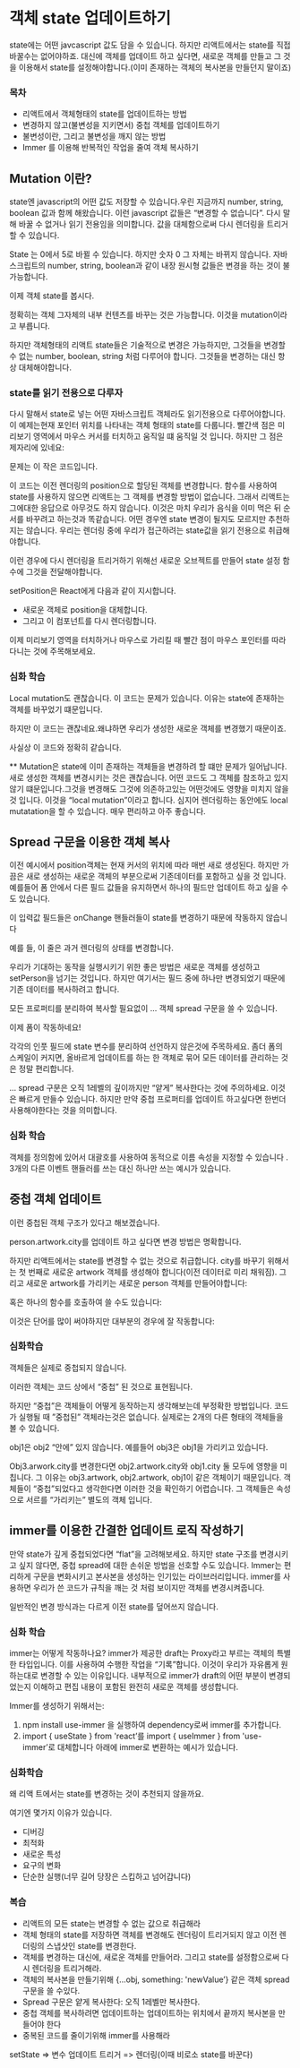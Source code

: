 # 객체 state 업데이트하기

state에는 어떤 javcascript 값도 담을 수 있습니다. 하지만 리액트에서는 state를 직접 바꿀수는 없어야하죠. 대신에 객체를 업데이트 하고 싶다면, 새로운 객체를 만들고 그 것을 이용해서 state를 설정해야합니다.(이미 존재하는 객체의 복사본을 만들던지 말이죠)

### 목차
- 리액트에서 객체형태의 state를 업데이트하는 방법
- 변경하지 않고(불변성을 지키면서) 중첩 객체를 업데이트하기
- 불변성이란, 그리고 불변성을 깨지 않는 방법  
- Immer 를 이용해 반복적인 작업을 줄여 객체 복사하기

## Mutation 이란?

state엔 javascript의 어떤 값도 저장할 수 있습니다.우린 지금까지 number, string, boolean 값과 함께 해왔습니다. 이런 javascript 값들은 “변경할 수 없습니다”. 다시 말해 바꿀 수 없거나 읽기 전용임을 의미합니다. 값을 대체함으로써 다시 렌더링을 트리거할 수 있습니다. 

State 는 0에서 5로 바뀔 수 있습니다. 하지만 숫자 0 그 자체는 바뀌지 않습니다. 자바스크립트의 number, string, boolean과 같이 내장 원시형 값들은 변경을 하는 것이 불가능합니다.

이제 객체 state를 봅시다.

정확히는 객체 그자체의 내부 컨텐츠를 바꾸는 것은 가능합니다. 이것을 mutation이라고 부릅니다. 

하지만 객체형태의 리액트 state들은 기술적으로 변경은 가능하지만, 그것들을 변경할 수 없는 number, boolean, string 처럼 다루어야 합니다. 그것들을 변경하는 대신 항상 대체해야합니다.

### state를 읽기 전용으로 다루자

다시 말해서 state로 넣는 어떤 자바스크립트 객체라도 읽기전용으로 다루어야합니다. 이 예제는현재 포인터 위치를 나타내는 객체 형태의 state를 다룹니다. 빨간색 점은 미리보기 영역에서 마우스 커서를 터치하고 움직일 떄 움직일 것 입니다. 하지만 그 점은 제자리에 있네요:

문제는 이 작은 코드입니다.

이 코드는 이전 렌더링의 position으로 할당된 객체를 변경합니다. 함수를 사용하여 state를 사용하지 않으면 리액트는 그 객체를 변경할 방법이 없습니다. 그래서 리액트는 그에대한 응답으로 아무것도 하지 않습니다. 이것은 마치 우리가 음식을 이미 먹은 뒤 순서를 바꾸려고 하는것과 똑같습니다. 어떤 경우엔 state 변경이 될지도 모르지만 추천하지는 않습니다. 우리는 렌더링 중에 우리가 접근하려는 state값을 읽기 전용으로 취급해야합니다. 

이런 경우에 다시 렌더링을 트리거하기 위해선 새로운 오브젝트를 만들어 state 설정 함수에 그것을 전달해야합니다.

setPosition은 React에게 다음과 같이 지시합니다.
- 새로운 객체로 position을 대체합니다.
- 그리고 이 컴포넌트를 다시 렌더링합니다.  

이제 미리보기 영역을 터치하거나 마우스로 가리킬 때 빨간 점이 마우스 포인터를 따라다니는 것에 주목해보세요.

### 심화 학습
Local mutation도 괜찮습니다. 
이 코드는 문제가 있습니다. 이유는 state에 존재하는 객체를 바꾸었기 떄문입니다.

하지만 이 코드는 괜찮네요.왜냐하면 우리가 생성한 새로운 객체를 변경했기 때문이죠.

사실상 이 코드와 정확히 같습니다. 

**
Mutation은 state에 이미 존재하는 객체들을 변경하려 할 떄만 문제가 일어납니다. 새로 생성한 객체를 변경시키는 것은 괜찮습니다. 어떤 코드도 그 객체를 참조하고 있지 않기 떄문입니다.그것을 변경해도 그것에 의존하고있는 어떤것에도 영향을 미치지 않을 것 입니다. 이것을 “local mutation”이라고 합니다. 심지어 렌더링하는 동안에도 local mutatation을 할 수 있습니다. 매우 편리하고 아주 좋습니다.

## Spread 구문을 이용한 객체 복사
이전 예시에서 position객체는 현재 커서의 위치에 따라 매번 새로 생성된다. 하지만 가끔은 새로 생성하는 새로운 객체의 부분으로써 기존데이터를 포함하고 싶을 것 입니다. 예를들어 폼 안에서 다른 필드 값들을 유지하면서 하나의 필드만 업데이트 하고 싶을 수도 있습니다. 

이 입력값 필드들은 onChange 핸들러들이 state를 변경하기 때문에 작동하지 않습니다

예를 들, 이 줄은 과거 렌더링의 상태를 변경합니다. 

우리가 기대하는 동작을 실행시키기 위한 좋은 방법은 새로운 객체를 생성하고 setPerson을 넘기는 것입니다. 하지만 여기서는 필드 중에 하나만 변경되었기 때문에 기존 데이터를 복사하려고 합니다.

모든 프로퍼티를 분리하여 복사할 필요없이 … 객체 spread 구문을 쓸 수 있습니다. 

이제 폼이 작동하네요!

각각의 인풋 필드에 state 변수를 분리하여 선언하지 않은것에 주목하세요. 좀더 폼의 스케일이 커지면, 올바르게 업데이트를 하는 한 객체로 묶어 모든 데이터를 관리하는 것은 정말 편리합니다.

… spread 구문은 오직 1레벨의 깊이까지만 “얕게” 복사한다는 것에 주의하세요. 이것은 빠르게 만들수 있습니다. 하지만 만약 중첩 프로퍼티를 업데이트 하고싶다면 한번더 사용해야한다는 것을 의미합니다.

### 심화 학습
객체를 정의함에 있어서 대괄호를 사용하여 동적으로 이름 속성을 지정할 수 있습니다 .
3개의 다른 이벤트 핸들러를 쓰는 대신 하나만 쓰는 예시가 있습니다.

## 중첩 객체 업데이트
이런 중첩된 객체 구조가 있다고 해보겠습니다.

person.artwork.city를 업데이트 하고 싶다면 변경 방법은 명확합니다.

하지만 리액트에서는 state를 변경할 수 없는 것으로 취급합니다. city를 바꾸기 위해서는 첫 번째로 새로운 artwork 객체를 생성해야 합니다(이전 데이터로 미리 채워짐). 그리고 새로운 artwork를 가리키는 새로운 person 객체를 만들어야합니다:

혹은 하나의 함수를 호출하여 쓸 수도 있습니다:

이것은 단어를 많이 써야하지만 대부분의 경우에 잘 작동합니다:

### 심화학습
객체들은 실제로 중첩되지 않습니다.

이러한 객체는 코드 상에서 “중첩” 된 것으로 표현됩니다.

하지만 “중첩”은 객체들이 어떻게 동작하는지 생각해보는데 부정확한 방법입니다. 코드가 실행될 때 ”중첩된” 객체라는것은 없습니다. 실제로는 2개의 다른 형태의 객체들을 볼 수 있습니다.

obj1은 obj2 “안에” 있지 않습니다. 예를들어 obj3은 obj1을 가리키고 있습니다.

Obj3.arwork.city를 변경한다면  obj2.artwork.city와 obj1.city 둘 모두에 영향을 미칩니다. 그 이유는 obj3.artwork, obj2.artwork, obj1이 같은 객체이기 때문입니다. 객체들이 “중첩”되었다고 생각한다면 이러한 것을 확인하기 어렵습니다. 그 객체들은 속성으로 서르를 “가리키는” 별도의 객체 입니다.

## immer를 이용한 간결한 업데이트 로직 작성하기
만약 state가 깊게 중첩되었다면 “flat”을 고려해보세요. 하지만 state 구조를 변경시키고 싶지 않다면, 중첩 spread에 대한 손쉬운 방법을 선호할 수도 있습니다. Immer는 편리하게 구문을 변화시키고 본사본을 생성하는 인기있는 라이브러리입니다. immer를 사용하면 우리가 쓴 코드가 규칙을 깨는 것 처럼 보이지만 객체를 변경시켜줍니다.    

일반적인 변경 방식과는 다르게 이전 state를 덮어쓰지 않습니다.

### 심화 학습
immer는 어떻게 작동하나요?
immer가 제공한 draft는 Proxy라고 부르는 객체의 특별한 타입입니다. 이를 사용하여 수행한 작업을 “기록”합니다. 이것이 우리가 자유롭게 원하는대로 변경할 수 있는 이유입니다. 내부적으로 immer가 draft의 어떤 부분이 변경되었는지 이해하고 편집 내용이 포함된 완전히 새로운 객체를 생성합니다.

Immer를 생성하기 위해서는:
1. npm install use-immer 을 실행하여 dependency로써 immer를 추가합니다.
2. import { useState } from 'react’를 import { useImmer } from 'use-immer’로 대체합니다
아래에 immer로 변환하는 예시가 있습니다.

### 심화학습
왜 리액 트에서는 state를 변경하는 것이 추천되지 않을까요.

여기엔 몇가지 이유가 있습니다.
- 디버깅
- 최적화
- 새로운 특성
- 요구의 변화
- 단순한 실행(너무 길어 당장은 스킵하고 넘어갑니다)

### 복습
- 리액트의 모든 state는 변경할 수 없는 값으로 취급해라
- 객체 형태의 state를 저장하면 객체를 변경해도 렌더링이 트리거되지 않고 이전 렌더링의 스냅샷인 state를 변경한다.
- 객체를 변경하는 대신에, 새로운 객체를 만들어라. 그리고 state를 설정함으로써 다시 렌더링을 트리거해라.
- 객체의 복사본을 만들기위해 {...obj, something: 'newValue’} 같은 객체 spread 구문을 쓸 수있다.
- Spread 구문은 얕게 복사한다: 오직 1레벨만 복사한다.
- 중첩 객체를 복사하려면 업데이트하는 업데이트하는 위치에서 끝까지 복사본을 만들어야 한다
- 중복된 코드를 줄이기위해 immer를 사용해라

setState => 변수 업데이트 트리거 => 렌더링(이때 비로소 state를 바꾼다)  
